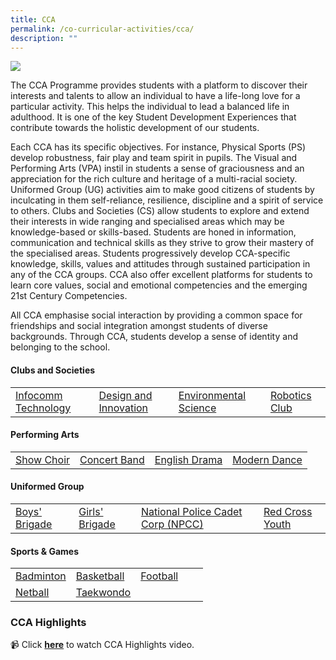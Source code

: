```yaml
---
title: CCA
permalink: /co-curricular-activities/cca/
description: ""
---
```

![](/images/CCA/CCA%20Leaders/2022%20CCA%20Leaders-3.jpg)

The CCA Programme provides students with a platform to discover their interests and talents to allow an individual to have a life-long love for a particular activity. This helps the individual to lead a balanced life in adulthood. It is one of the key Student Development Experiences that contribute towards the holistic development of our students. 

Each CCA has its specific objectives. For instance, Physical Sports (PS) develop robustness, fair play and team spirit in pupils. The Visual and Performing Arts (VPA) instil in students a sense of graciousness and an appreciation for the rich culture and heritage of a multi-racial society. Uniformed Group (UG) activities aim to make good citizens of students by inculcating in them self-reliance, resilience, discipline and a spirit of service to others. Clubs and Societies (CS) allow students to explore and extend their interests in wide ranging and specialised areas which may be knowledge-based or skills-based. Students are honed in information, communication and technical skills as they strive to grow their mastery of the specialised areas. Students progressively develop CCA-specific knowledge, skills, values and attitudes through sustained participation in any of the CCA groups. CCA also offer excellent platforms for students to learn core values, social and emotional competencies and the emerging 21st Century Competencies. 

All CCA emphasise social interaction by providing a common space for friendships and social integration amongst students of diverse backgrounds. Through CCA, students develop a sense of identity and belonging to the school.

#### **Clubs and Societies**

|  |  |  |  |
| -------- | -------- | -------- | -------- |
| [Infocomm Technology](/co-curricular-activities/clubs-and-societies/infocomm-technology/)     | [Design and Innovation](/co-curricular-activities/clubs-and-societies/design-and-innovation/)     | [Environmental Science ](/co-curricular-activities/clubs-and-societies/environmental-science/)     | [Robotics Club](/co-curricular-activities/clubs-and-societies/robotics-club/)

#### **Performing Arts**

|  |  |  |  |
| -------- | -------- | -------- | -------- |
| [Show Choir](/co-curricular-activities/performing-arts/choir/)     | [Concert Band](/co-curricular-activities/performing-arts/concert-band/)     | [English Drama](/co-curricular-activities/performing-arts/english-drama/)     | [Modern Dance](/co-curricular-activities/performing-arts/modern-dance/) |

#### **Uniformed Group**

|  |  |  |  |
| -------- | -------- | -------- | -------- |
| [Boys' Brigade](/co-curricular-activities/uniformed-groups/boys-brigade/)     | [Girls' Brigade](/co-curricular-activities/uniformed-groups/girls-brigade/)     | [National Police Cadet Corp (NPCC)](/co-curricular-activities/Uniformed-Groups/npcc/)     | [Red Cross Youth](/co-curricular-activities/red-cross/)     |

#### **Sports & Games**

|  |  |  |  |  |
| -------- | -------- | -------- | -------- | -------- |
| [Badminton](/co-curricular-activities/sports-and-games/badminton/)     | [Basketball](/co-curricular-activities/sports-and-games/basketball/)     | [Football](/co-curricular-activities/sports-and-games/football/)  |
[Netball](/co-curricular-activities/sports-and-games/netball/)    | [Taekwondo](/co-curricular-activities/sports-and-games/taekwondo/)   | 

### CCA Highlights

📹 Click [**here**](https://youtu.be/_Xcdl-ea4dM) to watch CCA Highlights video.